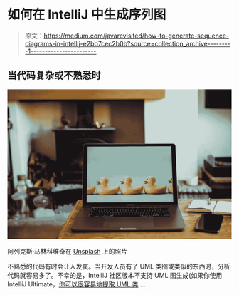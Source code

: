 # 如何在 IntelliJ 中生成序列图

> 原文：<https://medium.com/javarevisited/how-to-generate-sequence-diagrams-in-intellij-e2bb7cec2b0b?source=collection_archive---------1----------------------->

## 当代码复杂或不熟悉时

![](img/0b64cc1dd1865410b2d3f44ddeb6dc5a.png)

阿列克斯·马林科维奇在 [Unsplash](/s/photos/laptop-easy?utm_source=unsplash&utm_medium=referral&utm_content=creditCopyText) 上的照片

不熟悉的代码有时会让人发疯。当开发人员有了 UML 类图或类似的东西时，分析代码就容易多了。不幸的是，IntelliJ 社区版本不支持 UML 图生成(如果你使用 IntelliJ Ultimate，[你可以很容易地提取 UML 类](https://www.jetbrains.com/help/idea/class-diagram.html) …